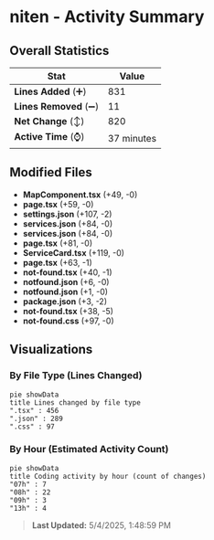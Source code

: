 # niten - Activity Summary 

## Overall Statistics

| Stat                   | Value                                                             |
| ---------------------- | ----------------------------------------------------------------- |
| **Lines Added** (➕)   | 831                                          |
| **Lines Removed** (➖) | 11                                        |
| **Net Change** (↕)    | 820                |
| **Active Time** (⌚)   | 37 minutes |


## Modified Files
- **MapComponent.tsx** (+49, -0)
- **page.tsx** (+59, -0)
- **settings.json** (+107, -2)
- **services.json** (+84, -0)
- **services.json** (+84, -0)
- **page.tsx** (+81, -0)
- **ServiceCard.tsx** (+119, -0)
- **page.tsx** (+63, -1)
- **not-found.tsx** (+40, -1)
- **notfound.json** (+6, -0)
- **notfound.json** (+1, -0)
- **package.json** (+3, -2)
- **not-found.tsx** (+38, -5)
- **not-found.css** (+97, -0)

## Visualizations

### By File Type (Lines Changed)

```mermaid
pie showData
title Lines changed by file type
".tsx" : 456
".json" : 289
".css" : 97
```

### By Hour (Estimated Activity Count)

```mermaid
pie showData
title Coding activity by hour (count of changes)
"07h" : 7
"08h" : 22
"09h" : 3
"13h" : 4
```


> **Last Updated:** 5/4/2025, 1:48:59 PM